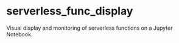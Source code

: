 # serverless_func_display
Visual display and monitoring of serverless functions on a Jupyter Notebook.
